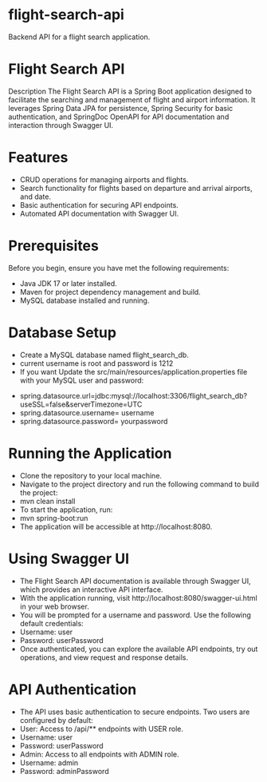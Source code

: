 # flight-search-api
Backend API for a flight search application.

# Flight Search API 
Description
The Flight Search API is a Spring Boot application designed to facilitate the searching and management of flight and airport information. It leverages Spring Data JPA for persistence, Spring Security for basic authentication, and SpringDoc OpenAPI for API documentation and interaction through Swagger UI.

# Features

- CRUD operations for managing airports and flights.
- Search functionality for flights based on departure and arrival airports, and date.
- Basic authentication for securing API endpoints.
- Automated API documentation with Swagger UI.
# Prerequisites
Before you begin, ensure you have met the following requirements:
- Java JDK 17 or later installed.
- Maven for project dependency management and build.
- MySQL database installed and running.

# Database Setup

- Create a MySQL database named flight_search_db.
- current username is root and password is 1212
- If you want Update the src/main/resources/application.properties file with your MySQL user and password:
* spring.datasource.url=jdbc:mysql://localhost:3306/flight_search_db?useSSL=false&serverTimezone=UTC
* spring.datasource.username= username
* spring.datasource.password= yourpassword

# Running the Application

- Clone the repository to your local machine.
- Navigate to the project directory and run the following command to build the project:
- mvn clean install
- To start the application, run:
- mvn spring-boot:run
- The application will be accessible at http://localhost:8080.

# Using Swagger UI

- The Flight Search API documentation is available through Swagger UI, which provides an interactive API interface.
- With the application running, visit http://localhost:8080/swagger-ui.html in your web browser.
- You will be prompted for a username and password. Use the following default credentials:
- Username: user
- Password: userPassword
- Once authenticated, you can explore the available API endpoints, try out operations, and view request and response details.

# API Authentication

- The API uses basic authentication to secure endpoints. Two users are configured by default:
- User: Access to /api/** endpoints with USER role.
- Username: user
- Password: userPassword
- Admin: Access to all endpoints with ADMIN role.
- Username: admin
- Password: adminPassword
